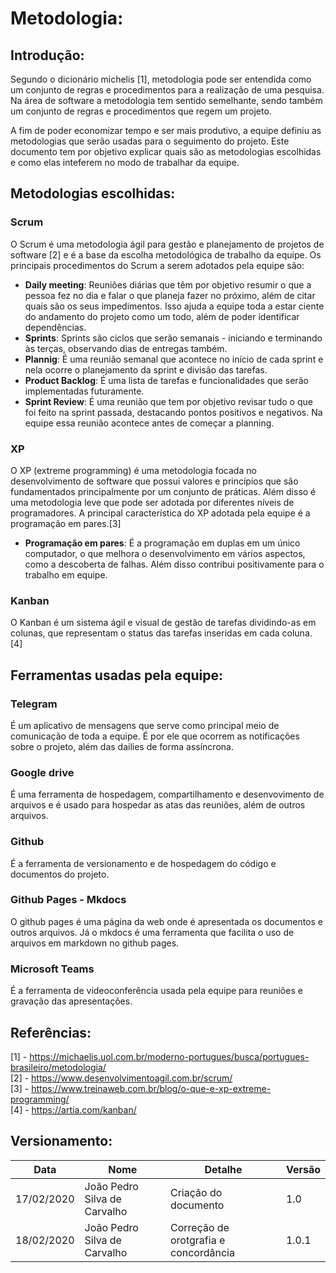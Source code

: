 # Metodologia:

## Introdução:

Segundo o dicionário michelis [1], metodologia pode ser entendida como um conjunto de regras e procedimentos para a realização de uma pesquisa. Na área de software a metodologia tem sentido semelhante, sendo também um conjunto de regras e procedimentos que regem um projeto.

A fim de poder economizar tempo e ser mais produtivo, a equipe definiu as metodologias que serão usadas para o seguimento do projeto. Este documento tem por objetivo explicar quais são as metodologias escolhidas e como elas inteferem no modo de trabalhar da equipe.

## Metodologias escolhidas: 

### Scrum

O Scrum é uma metodologia ágil para gestão e planejamento de projetos de software [2] e é a base da escolha metodológica de trabalho da equipe. Os principais procedimentos do Scrum a serem adotados pela equipe são:

 - **Daily meeting**: Reuniões diárias que têm por objetivo resumir o que a pessoa fez no dia e falar o que planeja fazer no próximo, além de citar quais são os seus impedimentos. Isso ajuda a equipe toda a estar ciente do andamento do projeto como um todo, além de poder identificar dependências.
 - **Sprints**: Sprints são ciclos que serão semanais - iniciando e terminando às terças, observando dias de entregas também.
 - **Plannig**: É uma reunião semanal que acontece no início de cada sprint e nela ocorre o planejamento da sprint e divisão das tarefas.
 - **Product Backlog**: É uma lista de tarefas e funcionalidades que serão implementadas futuramente.
 - **Sprint Review**: É uma reunião que tem por objetivo revisar tudo o que foi feito na sprint passada, destacando pontos positivos e negativos. Na equipe essa reunião acontece antes de começar a planning.

### XP

O XP (extreme programming) é uma metodologia focada no desenvolvimento de software que possui valores e princípios que são fundamentados principalmente por um conjunto de práticas. Além disso é uma metodologia leve que pode ser adotada por diferentes níveis de programadores. A principal característica do XP adotada pela equipe é a programação em pares.[3]

 - **Programação em pares**: É a programação em duplas em um único computador, o que melhora o desenvolvimento em vários aspectos, como a descoberta de falhas. Além disso contribui positivamente para o trabalho em equipe.

### Kanban

O Kanban é um sistema ágil e visual de gestão de tarefas dividindo-as em colunas, que representam o status das tarefas inseridas em cada coluna. [4]

## Ferramentas usadas pela equipe:

### Telegram

É um aplicativo de mensagens que serve como principal meio de comunicação de toda a equipe. É por ele que ocorrem as notificações sobre o projeto, além das dailies de forma assíncrona.

### Google drive

É uma ferramenta de hospedagem, compartilhamento e desenvovimento de arquivos e é usado para hospedar as atas das reuniões, além de outros arquivos.

### Github

É a ferramenta de versionamento e de hospedagem do código e documentos do projeto.

### Github Pages - Mkdocs

O github pages é uma página da web onde é apresentada os documentos e outros arquivos. Já o mkdocs é uma ferramenta que facilita o uso de arquivos em markdown no github pages.

### Microsoft Teams

É a ferramenta de videoconferência usada pela equipe para reuniões e gravação das apresentações.

## Referências:

[1] - https://michaelis.uol.com.br/moderno-portugues/busca/portugues-brasileiro/metodologia/  
[2] - https://www.desenvolvimentoagil.com.br/scrum/  
[3] - https://www.treinaweb.com.br/blog/o-que-e-xp-extreme-programming/  
[4] - https://artia.com/kanban/  

## Versionamento:

| Data | Nome | Detalhe | Versão |
|------|------|---------|--------|
| 17/02/2020 | João Pedro Silva de Carvalho | Criação do documento | 1.0 |
| 18/02/2020 | João Pedro Silva de Carvalho | Correção de orotgrafia e concordância | 1.0.1 |